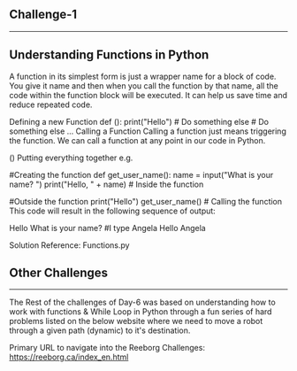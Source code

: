 ## Challenge-1
***************************

Understanding Functions in Python
------------------------------------ 
A function in its simplest form is just a wrapper name for a block of code. You give it name and then when you call the function by that name, all the code within the function block will be executed. It can help us save time and reduce repeated code.

Defining a new Function
def <function name>():
    print("Hello")
    # Do something else
    # Do something else ...
Calling a Function
Calling a function just means triggering the function. We can call a function at any point in our code in Python.

<function name>()
Putting everything together e.g.

#Creating the function
def get_user_name():
    name = input("What is your name? ")
    print("Hello, " + name)
    # Inside the function

#Outside the function
print("Hello")
get_user_name() # Calling the function
This code will result in the following sequence of output:

Hello
What is your name? #I type Angela
Hello
Angela

Solution Reference: Functions.py


## Other Challenges
***************************

The Rest of the challenges of Day-6 was based on understanding how to work with functions & While Loop in Python through a fun series of hard problems listed on the below website where we need to move a robot through a given path (dynamic) to it's destination.

Primary URL to navigate into the Reeborg Challenges: https://reeborg.ca/index_en.html
